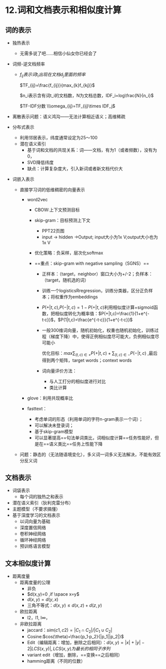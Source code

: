 # 12.词和文档表示和相似度计算

## 词的表示

- 独热表示

  - 无需多说了吧……相信小仙女你已经会了

- 词频-逆文档频率

  - $f_{ij}表示词t_i出现在文档d_j里面的频率$

    $TF_{ij}=\frac{f_{ij}}{max_{k}f_{kj}}$

    $n_i表示含有词t_i的文档数，N为文档总数，IDF_i=log\frac{N}{n_i}$

    $TF-IDF分数 \\\omega_{ij}=TF_{ij}\times IDF_j$

- 离散表示问题：语义鸿沟——无法计算相近语义；高维稀疏

- 分布式表示

  - 利用邻居表示，纬度通常设定为25～100
  - 潜在语义索引
    - 基于词和文档的共现关系：词——文档，有为1（或者频数），没有为0，
    - SVD降低纬度
    - 缺点：计算复杂度大，引入新词或者新文档代价大

- 词嵌入表示

  - 直接学习词的低维稠密的向量表示

    - word2vec

      - CBOW:上下文预测目标

      - skip-gram：目标预测上下文

        - PPT22页图
        - input $\to$ hidden $\to$Output; input大小为1x V;output大小也为1x V

      - 优化策略：负采样，层次化softmax

      - ==重点：skip-gram with negative sampling（SGNS）==

        - 正样本：（target，neighbor）窗口大小为+/-2；负样本：（target，随机选的词）

        - 训练一个logisticsRregression，训练分类器，区分正负样本；将权重作为embeddings

        - $P(+|t,c)$,$P(-|t,c)=1-P(+|t,c)$利用相似度计算+sigmoid函数，把相似度转化为概率值：$P(+|t,c)=\frac{1}{1+e^{-t·c}}$，$P(1|t,c)=\frac{e^{-t·c}}{1+e^{-t·c}}$

        - 一般300维词向量，随机初始化，权重也随机初始化，训练过程（梯度下降）中，使得正例相似度尽可能大，负例相似度尽可能小

          优化目标：$max\sum_{(t,c)\in +}P(+|t,c)+\sum_{(t,c)\in -}P(-|t,c)$ ,最后得到两个矩阵，target words；context words

        - 词向量评价方法：

          - 与人工打分的相似度进行对比
          - 类比计算

    - glove：利用共现概率比

    - fasttext：

      - 考虑单词的形态（利用单词的字符n-gram表示一个词）；
      - 可以解决未登录词；
      - 基于skip-gram模型
      - 可以显著提高==句法单词类比，词相似度计算==任务性能好，但是在==语义类比==任务上性能下降

  - 问题：静态的（无法随语境变化），多义词一词多义无法解决，不能有效区分反义词

## 文档表示

- 词袋表示
  - 每个词的独热之和表示
- 潜在语义索引（狄利克雷分布）
- 主题模型（不要求搞懂）
- 基于深度学习的文档表示
  - 以词向量为基础
  - 深度置信网络
  - 卷积神经网络
  - 循环神经网络
  - 预训练语言模型

## 文本相似度计算

- 距离度量
  - 距离度量的公理
    - 非负
    - $d(x,y)=0 ,if \space x=y$
    - $d(x,y)=d(y,x)$
    - 三角不等式：$d(x,y)\le d(x,z)+d(z,y)$
  - 欧拉距离
    - l2，l1, l∞，
  - 非欧拉距离
    - jaccard：$sim(c1,c2)=|C_1\cap C_2|/|C_1\cup C_2|$
    - Cosine:$cos(\theta)=\frac{p_1·p_2}{|p_1||p_2|}$
    - Edit（编辑距离：增加，删除之后相同）：$d(x,y)=|x|+|y|-2|LCS(x,y)|,LCS(x,y)为最长的相同子序列$
    - variant edit（增加，删除，==变换==之后相同）
    - hamming距离（不同的位数）

